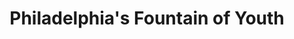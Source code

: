 ---
pid: ch26
title: Philadelphia's Fountain of Youth
location_transcription: Uni City
coordinates: "[-75.193541060423, 39.955576329939]"
zipcode: '19104'
gen_neighborhood: West Philadelphia
neighborhood: University City,Belmont,Parkside,Powelton Village
outside_phl: 
age: '26'
age_range: 20-29
instagram: 
image_file_name: ch_26.jpg
proposal_transcription: This monument will represent children in today's society going
  through //the struggle// whether it's mental or emotional. There are so many things
  going on in today's society, and little do we know, this effects the children the
  most. We need something to represent the importance of the youth! They are our future!
topic: Youth,Violence
topic_summary: 0, 0
type: Sculpture Statue
keywords_other: future, potential, struggle
credit: "#youth"
image_labels: 
twitter: 
facebook: 
permalink: "/monuments/ch26/"
layout: item-page
---
